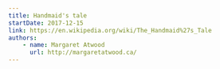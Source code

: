 ```yaml
---
title: Handmaid's tale
startDate: 2017-12-15
link: https://en.wikipedia.org/wiki/The_Handmaid%27s_Tale
authors:
    - name: Margaret Atwood
      url: http://margaretatwood.ca/
---
```

